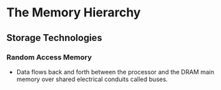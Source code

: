 # The Memory Hierarchy

## Storage Technologies

### Random Access Memory
* Data flows back and forth between the processor and the DRAM main memory over shared electrical conduits called buses.
